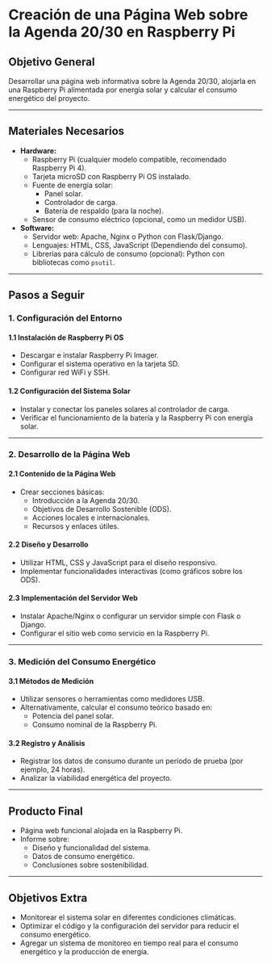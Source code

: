 # Creación de una Página Web sobre la Agenda 20/30 en Raspberry Pi

## Objetivo General
Desarrollar una página web informativa sobre la Agenda 20/30, alojarla en una Raspberry Pi alimentada por energía solar y calcular el consumo energético del proyecto.

---

## Materiales Necesarios
- **Hardware:**
  - Raspberry Pi (cualquier modelo compatible, recomendado Raspberry Pi 4).
  - Tarjeta microSD con Raspberry Pi OS instalado.
  - Fuente de energía solar:
    - Panel solar.
    - Controlador de carga.
    - Batería de respaldo (para la noche).
  - Sensor de consumo eléctrico (opcional, como un medidor USB).
- **Software:**
  - Servidor web: Apache, Nginx o Python con Flask/Django.
  - Lenguajes: HTML, CSS, JavaScript (Dependiendo del consumo).
  - Librerías para cálculo de consumo (opcional): Python con bibliotecas como `psutil`.

---

## Pasos a Seguir

### 1. Configuración del Entorno
#### 1.1 Instalación de Raspberry Pi OS
- Descargar e instalar Raspberry Pi Imager.
- Configurar el sistema operativo en la tarjeta SD.
- Configurar red WiFi y SSH.

#### 1.2 Configuración del Sistema Solar
- Instalar y conectar los paneles solares al controlador de carga.
- Verificar el funcionamiento de la batería y la Raspberry Pi con energía solar.

---

### 2. Desarrollo de la Página Web
#### 2.1 Contenido de la Página Web
- Crear secciones básicas:
  - Introducción a la Agenda 20/30.
  - Objetivos de Desarrollo Sostenible (ODS).
  - Acciones locales e internacionales.
  - Recursos y enlaces útiles.

#### 2.2 Diseño y Desarrollo
- Utilizar HTML, CSS y JavaScript para el diseño responsivo.
- Implementar funcionalidades interactivas (como gráficos sobre los ODS).

#### 2.3 Implementación del Servidor Web
- Instalar Apache/Nginx o configurar un servidor simple con Flask o Django.
- Configurar el sitio web como servicio en la Raspberry Pi.

---

### 3. Medición del Consumo Energético
#### 3.1 Métodos de Medición
- Utilizar sensores o herramientas como medidores USB.
- Alternativamente, calcular el consumo teórico basado en:
  - Potencia del panel solar.
  - Consumo nominal de la Raspberry Pi.

#### 3.2 Registro y Análisis
- Registrar los datos de consumo durante un período de prueba (por ejemplo, 24 horas).
- Analizar la viabilidad energética del proyecto.

---

## Producto Final
- Página web funcional alojada en la Raspberry Pi.
- Informe sobre:
  - Diseño y funcionalidad del sistema.
  - Datos de consumo energético.
  - Conclusiones sobre sostenibilidad.

---

## Objetivos Extra
- Monitorear el sistema solar en diferentes condiciones climáticas.
- Optimizar el código y la configuración del servidor para reducir el consumo energético.
- Agregar un sistema de monitoreo en tiempo real para el consumo energético y la producción de energía.
